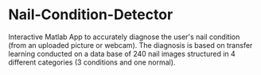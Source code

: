 # Nail-Condition-Detector
Interactive Matlab App to accurately diagnose the user's nail condition (from an uploaded picture or webcam). The diagnosis is based on transfer learning conducted on a data base of 240 nail images structured in 4 different categories (3 conditions and one normal).
